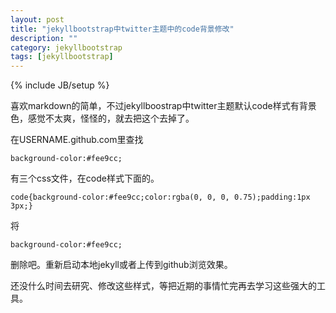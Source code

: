 ```yaml
---
layout: post
title: "jekyllbootstrap中twitter主题中的code背景修改"
description: ""
category: jekyllbootstrap 
tags: [jekyllbootstrap]
---
```

{% include JB/setup %}

喜欢markdown的简单，不过jekyllboostrap中twitter主题默认code样式有背景色，感觉不太爽，怪怪的，就去把这个去掉了。

在USERNAME.github.com里查找
	
	background-color:#fee9cc;

有三个css文件，在code样式下面的。

	code{background-color:#fee9cc;color:rgba(0, 0, 0, 0.75);padding:1px 3px;}

将
	
	background-color:#fee9cc;

删除吧。重新启动本地jekyll或者上传到github浏览效果。

还没什么时间去研究、修改这些样式，等把近期的事情忙完再去学习这些强大的工具。